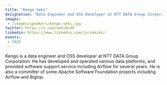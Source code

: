 ```yaml
---
title: "Kengo Seki"
designation: "Data Engineer and OSS Developer at NTT DATA Group Corporation"
images:
 - /images/speakers/kengo-seki.jpg
twitter: https://x.com/sekikn39
linkedin: https://www.linkedin.com/in/sekikn/
events:
 - 2025
---
```


Kengo is a data engineer and OSS developer at NTT DATA Group Corporation. He has developed and operated various data platforms, and provided software support service including Airflow for several years. He is also a committer of some Apache Software Foundation projects including Airflow and Bigtop.